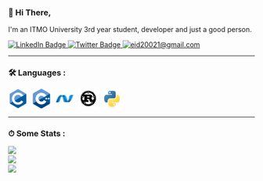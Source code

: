 ### 👋 Hi There,
I'm an ITMO University 3rd year student, developer and just a good person.
<div id="badges">
  <a href="https://www.linkedin.com/in/%D0%B8%D0%B2%D0%B0%D0%BD-%D0%B5%D0%B2%D1%82%D1%83%D1%88%D0%B5%D0%BD%D0%BA%D0%BE-7ba92b236/">
    <img src="https://img.shields.io/badge/LinkedIn-blue?style=for-the-badge&logo=linkedin&logoColor=white" alt="LinkedIn Badge"/>
  </a>
  <a href="https://twitter.com/mgsds_">
    <img src="https://img.shields.io/badge/Twitter-blue?style=for-the-badge&logo=twitter&logoColor=white" alt="Twitter Badge"/>
  </a>
   <a href="mailto:eid20021@gmail.com">
       <img src="https://img.shields.io/badge/Gmail-D14836?style=for-the-badge&logo=gmail&logoColor=white" alt="eid20021@gmail.com">
    </a>
</div>

---

### 🛠️ Languages :
<div>
    <img src="https://raw.githubusercontent.com/devicons/devicon/master/icons/c/c-original.svg" title="C" alt="C" width="40" height="40"/>&nbsp;
    <img src="https://raw.githubusercontent.com/devicons/devicon/master/icons/cplusplus/cplusplus-original.svg" title="CPP" alt="CPP" width="40" height="40"/>&nbsp;
    <img src="https://raw.githubusercontent.com/devicons/devicon/master/icons/dot-net/dot-net-original.svg" title="dotnet" alt="dotnet" width="40" height="40"/>&nbsp;
    <img src="https://raw.githubusercontent.com/devicons/devicon/master/icons/rust/rust-plain.svg" title="Rust" alt="Rust" width="40" height="40"/>&nbsp;
    <img src="https://raw.githubusercontent.com/devicons/devicon/master/icons/python/python-original.svg" title="Python" alt="Python" width="40" height="40"/>&nbsp;
<!--    <img src="https://raw.githubusercontent.com/devicons/devicon/master/icons/pytorch/pytorch-original.svg" title="PyTorch" alt="PyTortch" width="40" height="40"/>&nbsp; -->
</div>

---

### ⏱ Some Stats : 
<div>
    <img src="https://github-readme-stats.vercel.app/api/top-langs/?username=MGSDS&layout=compact&theme=dark"  width="400"/>
    <br />
    <img src="https://github-readme-streak-stats.herokuapp.com?user=MGSDS&theme=dark" width="400"/>
    <br />
    <img src="https://github-readme-stats.vercel.app/api?username=MGSDS&count_private=true&show_icons=true&hide=contribs&theme=dark" width="400">
    <br />
</div> 
